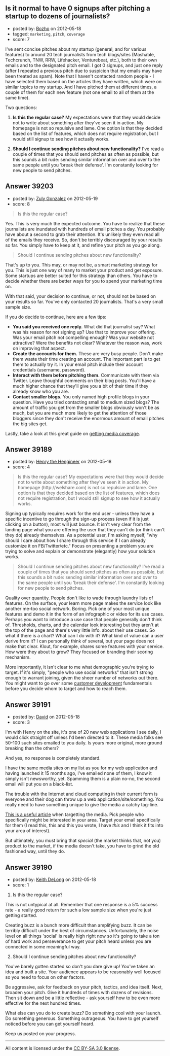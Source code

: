 ## Is it normal to have 0 signups after pitching a startup to dozens of journalists?

- posted by: [Bozho](https://stackexchange.com/users/-1/5707-bozho) on 2012-05-18
- tagged: `marketing`, `pitch`, `coverage`
- score: 7

I've sent concise pitches about my startup (general, and for various features) to around 20 tech journalists from tech blogs/sites (Mashable, Techcrunch, TNW, RRW, Lifehacker, Venturebeat, etc.), both to their own emails and to the designated pitch email. I got 0 signups, and just one reply (after I repeated a previous pitch due to suspicion that my emails may have been treated as spam). Note that I haven't contacted random people - I have selected them based on the articles they have written, which were on similar topics to my startup. And I have pitched them at different times, a couple of them for each new feature (not one email to all of them at the same time).

Two questions:

1. **Is this the regular case?** My expectations were that they would decide not to write about something after they've seen it in action. My homepage is not so repulsive and lame. One option is that they decided based on the list of features, which does not require registration, but I would still signup to see how it actually works.

2. **Should I continue sending pitches about new functionality?** I've read a couple of times that you should send pitches as often as possible, but this sounds a bit rude: sending similar information over and over to the same people until you 'break their defense'. I'm constantly looking for new people to send pitches.


## Answer 39203

- posted by: [Zuly Gonzalez](https://stackexchange.com/users/-1/2692-zuly-gonzalez) on 2012-05-19
- score: 8

<blockquote>
  <p>Is this the regular case?</p>
</blockquote>

<p>Yes. This is very much the expected outcome. You have to realize that these journalists are inundated with hundreds of email pitches a day. You probably have about a second to grab their attention. It's unlikely they even read all of the emails they receive. So, don't be terribly discouraged by your results so far. You simply have to keep at it, and refine your pitch as you go along.</p>

<blockquote>
  <p>Should I continue sending pitches about new functionality?</p>
</blockquote>

<p>That's up to you. This may, or may not be, a smart marketing strategy for you. This is just one way of many to market your product and get exposure. Some startups are better suited for this strategy than others. You have to decide whether there are better ways for you to spend your marketing time on.</p>

<p>With that said, your decision to continue, or not, should not be based on your results so far. You've only contacted 20 journalists. That's a very small sample size.</p>

<p>If you do decide to continue, here are a few tips:</p>

<ul>
<li><strong>You said you received one reply.</strong> What did that journalist say? What was his reason for not signing up? Use that to improve your offering. Was your email pitch not compelling enough? Was your website not attractive? Were the benefits not clear? Whatever the reason was, work on improving that aspect. </li>
<li><strong>Create the accounts for them.</strong> These are very busy people. Don't make them waste their time creating an account. The important part is to get them to actually try it. In your email pitch include their account credentials (username, password).</li>
<li><strong>Interact with them before pitching them.</strong> Communicate with them via Twitter. Leave thoughful comments on their blog posts. You'll have a much higher chance that they'll give you a bit of their time if they already know who you are.</li>
<li><strong>Contact smaller blogs.</strong> You only named high profile blogs in your question. Have you tried contacting small to medium sized blogs? The amount of traffic you get from the smaller blogs obviously won't be as much, but you are much more likely to get the attention of those bloggers since they don't receive the enormous amount of email pitches the big sites get.  </li>
</ul>

<p>Lastly, take a look at this great guide on <a href="http://onstartups.com/tabid/3339/bid/80121/How-To-Get-Media-Coverage-For-Your-Startup-A-Complete-Guide.aspx">getting media coverage</a>.</p>



## Answer 39189

- posted by: [Henry the Hengineer](https://stackexchange.com/users/-1/1692-henry-the-hengineer) on 2012-05-18
- score: 4

<blockquote>
  <p>Is this the regular case? My expectations were that they would decide
  not to write about something after they've seen it in action. My
  homepage (http://welshare.com) is not so repulsive and lame. One
  option is that they decided based on the list of features, which does
  not require registration, but I would still signup to see how it
  actually works.</p>
</blockquote>

<p>Signing up typically requires work for the end user - unless they have a specific incentive to go through the sign-up process (even if it is just clicking on a button), most will just bounce. It isn't very clear from the landing page what you are offering the user that they can't do (or think can't they do) already themselves. As a potential user, I'm asking myself, "why should I care about how I share through this service if I can already customize it on FB/Twitter/etc." Focus on presenting a problem you are trying to solve and explain or demonstrate (elegantly) how your solution works.</p>

<blockquote>
  <p>Should I continue sending pitches about new functionality? I've read a
  couple of times that you should send pitches as often as possible, but
  this sounds a bit rude: sending similar information over and over to
  the same people until you 'break their defense'. I'm constantly
  looking for new people to send pitches.</p>
</blockquote>

<p>Quality over quantity. People don't like to wade through laundry lists of features. On the surface, your learn more page makes the service look like another me-too social network. Boring. Pick one of your most unique features and demo it in the form of an infographic or video for its use cases. Perhaps you want to introduce a use case that people generally don't think of. Thresholds, charts, and the calendar look interesting but they aren't at the top of the page and there's very little info. about their use cases. So what if there is a chart? What can I do with it? What kind of value can a user derive from it? I can personally think of several, but your page does not make that clear. Klout, for example, shares some features with your service. How were they about to grow? They focused on branding their scoring mechanism.</p>

<p>More importantly, it isn't clear to me what demographic you're trying to target. If it's simply, "people who use social networks" that isn't strong enough to warrant joining, given the sheer number of networks out there. You might want to go over some <a href="http://rads.stackoverflow.com/amzn/click/0976470705" rel="nofollow">customer development</a> fundamentals before you decide whom to target and how to reach them.</p>



## Answer 39191

- posted by: [David](https://stackexchange.com/users/-1/5460-david) on 2012-05-18
- score: 3

<p>I'm with Henry on the site, it's one of 20 new web applications I see daily, I would click straight off unless I'd been directed to it. These media folks see 50-100 such sites emailed to you daily. Is yours more original, more ground breaking than the others?</p>

<p>And yes, no response is completely standard.</p>

<p>I have the same media sites on my list as you for my web application and having launched it 15 months ago, I've emailed none of them, I know it simply isn't newsworthy, yet. Spamming them is a plain no-no, the second email will put you on a black-list.</p>

<p>The trouble with the Internet and cloud computing in their current form is everyone and their dog can throw up a web application/site/something. You really need to have something unique to give the media a catchy tag-line.</p>

<p><a href="http://www.readwriteweb.com/archives/10_ways_to_win_over_writers.php" rel="nofollow">This is a useful article</a> when targetting the media. Pick people who specifically might be interested in your area. Target your email specifically for them (I read this, this and this you wrote, I have <em>this</em> and I think it fits into your area of interest).</p>

<p>But ultimately, you must bring that <em>special</em> (the market thinks that, not you) product to the market, if the media doesn't take, you have to grind the old fashioned way, until they do.</p>



## Answer 39190

- posted by: [Keith DeLong](https://stackexchange.com/users/-1/888-keith-delong) on 2012-05-18
- score: 1

1. Is this the regular case?

This is not untypical at all. Remember that one response is a 5% success rate - a really good return for such a low sample size when you're just getting started.

Creating buzz is a bunch more difficult than amplifying buzz. It can be terribly difficult under the best of circumstances. Unfortunately, the noise level on all things 'social' is really high right now so it's going to take a ton of hard work and perseverance to get your pitch heard unless you are connected in some meaningful way.

2. Should I continue sending pitches about new functionality? 

You've barely gotten started so don't you dare give up! You've taken an idea and built a site. Your audience appears to be reasonably well focused so you need to focus on other factors. 

Be aggressive, ask for feedback on your pitch, tactics, and idea itself. Next, broaden your pitch. Give it hundreds of times with dozens of revisions. Then sit down and be a little reflective - ask yourself how to be even more effective for the next hundred times.

What else can you do to create buzz? Do something cool with your launch. Do something generous. Something outrageous. You have to get yourself noticed before you can get yourself heard.

Keep us posted on your progress.



---

All content is licensed under the [CC BY-SA 3.0 license](https://creativecommons.org/licenses/by-sa/3.0/).
